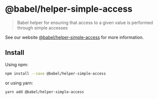 # @babel/helper-simple-access

> Babel helper for ensuring that access to a given value is performed through simple accesses

See our website [@babel/helper-simple-access](https://babeljs.io/docs/babel-helper-simple-access) for more information.

## Install

Using npm:

```sh
npm install --save @babel/helper-simple-access
```

or using yarn:

```sh
yarn add @babel/helper-simple-access
```

